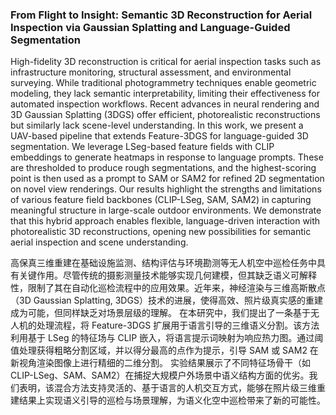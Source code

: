 ### From Flight to Insight: Semantic 3D Reconstruction for Aerial Inspection via Gaussian Splatting and Language-Guided Segmentation

High-fidelity 3D reconstruction is critical for aerial inspection tasks such as infrastructure monitoring, structural assessment, and environmental surveying. While traditional photogrammetry techniques enable geometric modeling, they lack semantic interpretability, limiting their effectiveness for automated inspection workflows. Recent advances in neural rendering and 3D Gaussian Splatting (3DGS) offer efficient, photorealistic reconstructions but similarly lack scene-level understanding.
In this work, we present a UAV-based pipeline that extends Feature-3DGS for language-guided 3D segmentation. We leverage LSeg-based feature fields with CLIP embeddings to generate heatmaps in response to language prompts. These are thresholded to produce rough segmentations, and the highest-scoring point is then used as a prompt to SAM or SAM2 for refined 2D segmentation on novel view renderings. Our results highlight the strengths and limitations of various feature field backbones (CLIP-LSeg, SAM, SAM2) in capturing meaningful structure in large-scale outdoor environments. We demonstrate that this hybrid approach enables flexible, language-driven interaction with photorealistic 3D reconstructions, opening new possibilities for semantic aerial inspection and scene understanding.

高保真三维重建在基础设施监测、结构评估与环境勘测等无人机空中巡检任务中具有关键作用。尽管传统的摄影测量技术能够实现几何建模，但其缺乏语义可解释性，限制了其在自动化巡检流程中的应用效果。近年来，神经渲染与三维高斯散点（3D Gaussian Splatting, 3DGS）技术的进展，使得高效、照片级真实感的重建成为可能，但同样缺乏对场景层级的理解。
在本研究中，我们提出了一条基于无人机的处理流程，将 Feature-3DGS 扩展用于语言引导的三维语义分割。该方法利用基于 LSeg 的特征场与 CLIP 嵌入，将语言提示词映射为响应热力图。通过阈值处理获得粗略分割区域，并以得分最高的点作为提示，引导 SAM 或 SAM2 在新视角渲染图像上进行精细的二维分割。
实验结果展示了不同特征场骨干（如 CLIP-LSeg、SAM、SAM2）在捕捉大规模户外场景中语义结构方面的优劣。我们表明，该混合方法支持灵活的、基于语言的人机交互方式，能够在照片级三维重建结果上实现语义引导的巡检与场景理解，为语义化空中巡检带来了新的可能性。
